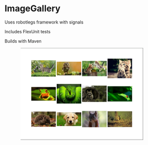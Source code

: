 # ImageGallery

Uses robotlegs framework with signals

Includes FlexUnit tests

Builds with Maven

<p align="center">
  <img src="example.png" alt="Size Limit example"
       width="400" height="300">
</p>